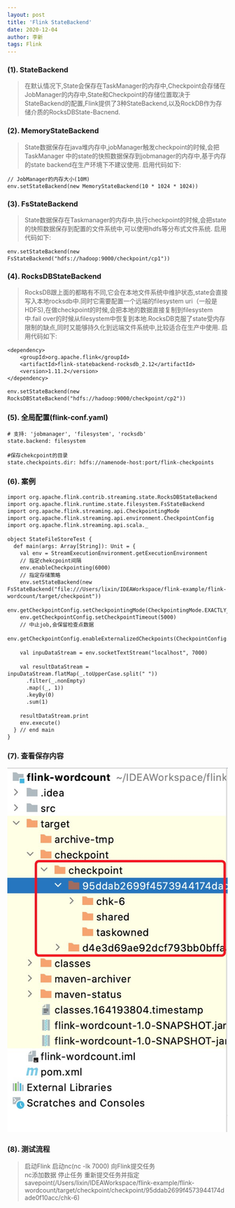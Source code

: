 ```yaml
---
layout: post
title: 'Flink StateBackend'
date: 2020-12-04
author: 李新
tags: Flink
---
```


### (1). StateBackend
> 在默认情况下,State会保存在TaskManager的内存中,Checkpoint会存储在JobManager的内存中,State和Checkpoint的存储位置取决于StateBackend的配置,Flink提供了3种StateBackend,以及RockDB作为存储介质的RocksDBState-Bacnend.

### (2). MemoryStateBackend
> State数据保存在java堆内存中,jobManager触发checkpoint的时候,会把TaskManager 中的state的快照数据保存到jobmanager的内存中,基于内存的state backend在生产环境下不建议使用.
> 启用代码如下:

```
// JobManager的内存大小(10M)
env.setStateBackend(new MemoryStateBackend(10 * 1024 * 1024))
```
### (3). FsStateBackend
> State数据保存在Taskmanager的内存中,执行checkpoint的时候,会把state的快照数据保存到配置的文件系统中,可以使用hdfs等分布式文件系统.
> 启用代码如下:

```
env.setStateBackend(new FsStateBackend("hdfs://hadoop:9000/checkpoint/cp1"))
```
### (4). RocksDBStateBackend
> RocksDB跟上面的都略有不同,它会在本地文件系统中维护状态,state会直接写入本地rocksdb中.同时它需要配置一个远端的filesystem uri（一般是HDFS),在做checkpoint的时候,会把本地的数据直接复制到filesystem中.fail over的时候从filesystem中恢复到本地.RocksDB克服了state受内存限制的缺点,同时又能够持久化到远端文件系统中,比较适合在生产中使用.
> 启用代码如下:

```
<dependency>
    <groupId>org.apache.flink</groupId>
    <artifactId>flink-statebackend-rocksdb_2.12</artifactId>
    <version>1.11.2</version>
</dependency>
```

```
env.setStateBackend(new RocksDBStateBackend("hdfs://hadoop:9000/checkpoint/cp2"))
```
### (5). 全局配置(flink-conf.yaml)
```
# 支持: 'jobmanager', 'filesystem', 'rocksdb'
state.backend: filesystem

#保存chekcpoint的目录
state.checkpoints.dir: hdfs://namenode-host:port/flink-checkpoints
```

### (6). 案例
```
import org.apache.flink.contrib.streaming.state.RocksDBStateBackend
import org.apache.flink.runtime.state.filesystem.FsStateBackend
import org.apache.flink.streaming.api.CheckpointingMode
import org.apache.flink.streaming.api.environment.CheckpointConfig
import org.apache.flink.streaming.api.scala._

object StateFileStoreTest {
  def main(args: Array[String]): Unit = {
    val env = StreamExecutionEnvironment.getExecutionEnvironment
    // 指定chekcpoint间隔
    env.enableCheckpointing(6000)
    // 指定存储策略
    env.setStateBackend(new FsStateBackend("file:///Users/lixin/IDEAWorkspace/flink-example/flink-wordcount/target/checkpoint"))
    env.getCheckpointConfig.setCheckpointingMode(CheckpointingMode.EXACTLY_ONCE)
    env.getCheckpointConfig.setCheckpointTimeout(5000)
    // 中止job,会保留检查点数据
    env.getCheckpointConfig.enableExternalizedCheckpoints(CheckpointConfig.ExternalizedCheckpointCleanup.RETAIN_ON_CANCELLATION)

    val inpuDataStream = env.socketTextStream("localhost", 7000)

    val resultDataStream = inpuDataStream.flatMap(_.toUpperCase.split(" "))
      .filter(_.nonEmpty)
      .map((_, 1))
      .keyBy(0)
      .sum(1)

    resultDataStream.print
    env.execute()
  } // end main
}
```

### (7). 查看保存内容

!["Flink CheckPoint保存点"](/assets/flink/imgs/flink-savepoint.jpg)

### (8). 测试流程
> 启动Flink 
> 启动nc(nc -lk 7000)
> 向Flink提交任务  
> nc添加数据 
> 停止任务
> 重新提交任务并指定savepoint(/Users/lixin/IDEAWorkspace/flink-example/flink-wordcount/target/checkpoint/checkpoint/95ddab2699f4573944174dade0f10acc/chk-6)
